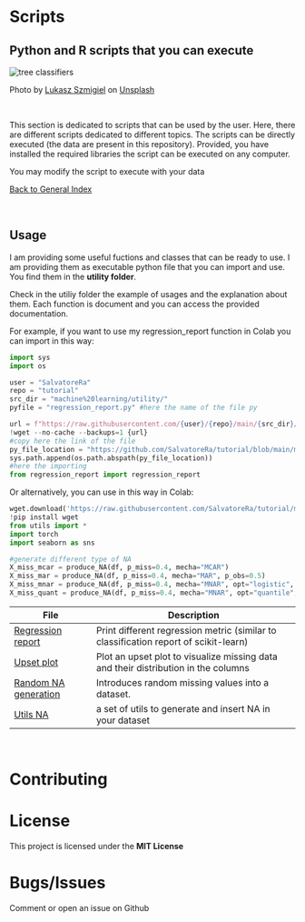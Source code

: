 # Scripts
## Python and R scripts that you can execute

![tree classifiers](https://github.com/SalvatoreRa/tutorial/blob/main/images/lukasz-szmigiel-jFCViYFYcus-unsplash.jpg?raw=true)

Photo by [Lukasz Szmigiel](https://unsplash.com/@szmigieldesign) on [Unsplash](https://unsplash.com/)

&nbsp;

This section is dedicated to scripts that can be used by the user. Here, there are different scripts dedicated to different topics. The scripts can be directly executed (the data are present in this repository). Provided, you have installed the required libraries the script can be executed on any computer. 

You may modify the script to execute with your data

[Back to General Index](https://github.com/SalvatoreRa/tutorial/blob/main/README.md#Index)


&nbsp;

## Usage 

I am providing some useful fuctions and classes that can be ready to use. I am providing them as executable python file that you can import and use. You find them in the **utility folder**.

Check in the utiliy folder the example of usages and the explanation about them. Each function is document and you can access the provided documentation.

For example, if you want to use my regression_report function in Colab you can import in this way:

```Python
import sys
import os

user = "SalvatoreRa"
repo = "tutorial"
src_dir = "machine%20learning/utility/"
pyfile = "regression_report.py" #here the name of the file py

url = f"https://raw.githubusercontent.com/{user}/{repo}/main/{src_dir}/{pyfile}"
!wget --no-cache --backups=1 {url}
#copy here the link of the file
py_file_location = "https://github.com/SalvatoreRa/tutorial/blob/main/machine%20learning/utility/regression_report.py"
sys.path.append(os.path.abspath(py_file_location))
#here the importing
from regression_report import regression_report 
```

Or alternatively, you can use in this way in Colab:

```Python
wget.download('https://raw.githubusercontent.com/SalvatoreRa/tutorial/main/machine learning/utility/utils_NA.py')
!pip install wget 
from utils import *
import torch
import seaborn as sns

#generate different type of NA
X_miss_mcar = produce_NA(df, p_miss=0.4, mecha="MCAR")
X_miss_mar = produce_NA(df, p_miss=0.4, mecha="MAR", p_obs=0.5)
X_miss_mnar = produce_NA(df, p_miss=0.4, mecha="MNAR", opt="logistic", p_obs=0.5)
X_miss_quant = produce_NA(df, p_miss=0.4, mecha="MNAR", opt="quantile", p_obs=0.5, q=0.3)

```


| File |  Description |
|----------- | ------ |
| [Regression report](https://github.com/SalvatoreRa/tutorial/blob/main/machine%20learning/utility/regression_report.py) | Print different regression metric (similar to classification report of scikit-learn) |
| [Upset plot](https://github.com/SalvatoreRa/tutorial/blob/main/machine%20learning/utility/upset_missing_value.py) | Plot an upset plot to visualize missing data and their distribution in the columns |
| [Random NA generation](https://github.com/SalvatoreRa/tutorial/blob/main/machine%20learning/utility/random_NA_generation.py) |Introduces random missing values into a dataset.|
| [Utils NA](https://github.com/SalvatoreRa/tutorial/blob/main/machine%20learning/utility/utils_NA.py) | a set of utils to generate and insert NA in your dataset|


&nbsp;

# Contributing



# License

This project is licensed under the **MIT License** 

# Bugs/Issues

Comment or open an issue on Github
